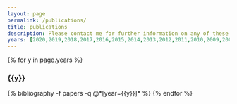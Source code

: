 ```yaml
---
layout: page
permalink: /publications/
title: publications
description: Please contact me for further information on any of these papers. Most of the full versions are available online and can be found via Google Scholar. I am in the process of adding relevant links here.
years: [2020,2019,2018,2017,2016,2015,2014,2013,2012,2011,2010,2009,2008,2007,2006,2005,2003,2002]
---
```


{% for y in page.years %}
  <h3 class="year">{{y}}</h3>
  {% bibliography -f papers -q @*[year={{y}}]* %}
{% endfor %}
